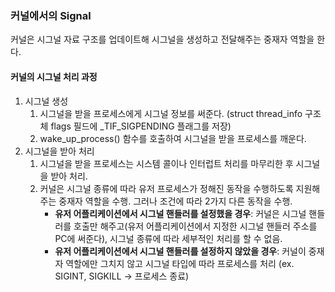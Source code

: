 ### 커널에서의 Signal
커널은 시그널 자료 구조를 업데이트해 시그널을 생성하고 전달해주는 중재자 역할을 한다.

#### 커널의 시그널 처리 과정
1. 시그널 생성</br>
    1. 시그널을 받을 프로세스에게 시그널 정보를 써준다. (struct thread_info 구조체 flags 필드에 \_TIF_SIGPENDING 플래그를 저장)
    2. wake_up_process() 함수를 호출하여 시그널을 받을 프로세스를 깨운다.
2. 시그널을 받아 처리</br>
    1. 시그널을 받을 프로세스는 시스템 콜이나 인터럽트 처리를 마무리한 후 시그널을 받아 처리.
    2. 커널은 시그널 종류에 따라 유저 프로세스가 정해진 동작을 수행하도록 지원해주는 중재자 역할을 수행. 그러나 조건에 따라 2가지 다른 동작을 수행.
        - **유저 어플리케이션에서 시그널 핸들러를 설정했을 경우**: 커널은 시그널 핸들러를 호출만 해주고(유저 어플리케이션에서 지정한 시그널 핸들러 주소를 PC에 써준다), 시그널 종류에 따라 세부적인 처리를 할 수 없음.
        - **유저 어플리케이션에서 시그널 핸들러를 설정하지 않았을 경우**: 커널이 중재자 역할에만 그치지 않고 시그널 타입에 따라 프로세스를 처리 (ex. SIGINT, SIGKILL -> 프로세스 종료)
       
